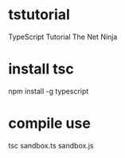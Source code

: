 # tstutorial
TypeScript Tutorial The Net Ninja

# install tsc
npm install -g typescript

# compile use
tsc sandbox.ts sandbox.js
